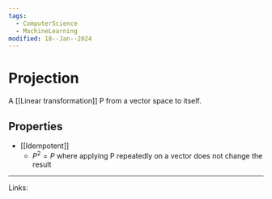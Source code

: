 ```yaml
---
tags:
  - ComputerScience
  - MachineLearning
modified: 18--Jan--2024
---
```

# Projection
A [[Linear transformation]] P from a vector space to itself.
## Properties
- [[Idempotent]]
    - $P^{2}=P$ where applying P repeatedly on a vector does not change the result

---
Links:
